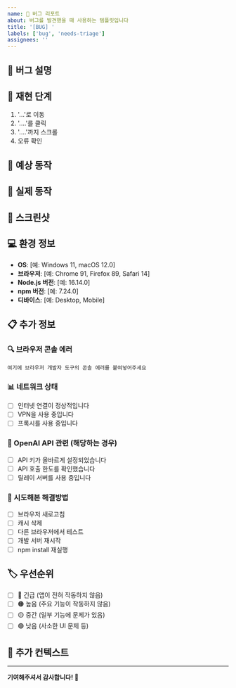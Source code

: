 ```yaml
---
name: 🐛 버그 리포트
about: 버그를 발견했을 때 사용하는 템플릿입니다
title: '[BUG] '
labels: ['bug', 'needs-triage']
assignees: ''
---
```


## 🐛 버그 설명

<!-- 버그에 대한 명확하고 간결한 설명을 작성해주세요 -->

## 🔄 재현 단계

<!-- 버그를 재현하는 단계를 순서대로 작성해주세요 -->

1. '...'로 이동
2. '....'를 클릭
3. '....'까지 스크롤
4. 오류 확인

## 🎯 예상 동작

<!-- 예상했던 정상적인 동작에 대해 설명해주세요 -->

## 🚫 실제 동작

<!-- 실제로 발생한 문제에 대해 설명해주세요 -->

## 📸 스크린샷

<!-- 가능하다면 문제를 보여주는 스크린샷을 첨부해주세요 -->

## 💻 환경 정보

<!-- 아래 정보를 채워주세요 -->

- **OS**: [예: Windows 11, macOS 12.0]
- **브라우저**: [예: Chrome 91, Firefox 89, Safari 14]
- **Node.js 버전**: [예: 16.14.0]
- **npm 버전**: [예: 7.24.0]
- **디바이스**: [예: Desktop, Mobile]

## 📋 추가 정보

### 🔍 브라우저 콘솔 에러

```
여기에 브라우저 개발자 도구의 콘솔 에러를 붙여넣어주세요
```

### 📊 네트워크 상태

- [ ] 인터넷 연결이 정상적입니다
- [ ] VPN을 사용 중입니다
- [ ] 프록시를 사용 중입니다

### 🎤 OpenAI API 관련 (해당하는 경우)

- [ ] API 키가 올바르게 설정되었습니다
- [ ] API 호출 한도를 확인했습니다
- [ ] 릴레이 서버를 사용 중입니다

### 🔧 시도해본 해결방법

<!-- 문제 해결을 위해 이미 시도해본 방법이 있다면 적어주세요 -->

- [ ] 브라우저 새로고침
- [ ] 캐시 삭제
- [ ] 다른 브라우저에서 테스트
- [ ] 개발 서버 재시작
- [ ] npm install 재실행

## 🏷️ 우선순위

<!-- 이 버그의 우선순위를 선택해주세요 -->

- [ ] 🔴 긴급 (앱이 전혀 작동하지 않음)
- [ ] 🟠 높음 (주요 기능이 작동하지 않음)
- [ ] 🟡 중간 (일부 기능에 문제가 있음)
- [ ] 🟢 낮음 (사소한 UI 문제 등)

## 📝 추가 컨텍스트

<!-- 버그와 관련된 추가 정보나 컨텍스트가 있다면 작성해주세요 -->

---

**기여해주셔서 감사합니다! 🎉**
